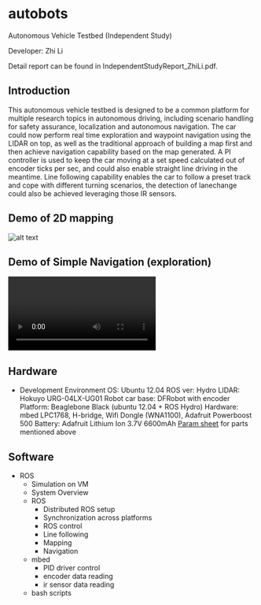 # autobots
  Autonomous Vehicle Testbed (Independent Study)
  
  Developer: Zhi Li

  Detail report can be found in IndependentStudyReport_ZhiLi.pdf.

## Introduction
  This autonomous vehicle testbed is designed to be a common platform for multiple research topics in autonomous driving, including scenario handling for safety assurance, localization and autonomous navigation. The car could now perform real time exploration and waypoint navigation using the LIDAR on top, as well as the traditional approach of building a map first and then achieve navigation capability based on the map generated. A PI controller is used to keep the car moving at a set speed calculated out of encoder ticks per sec, and could also enable straight line driving in the meantime. Line following capability enables the car to follow a preset track and cope with different turning scenarios, the detection of lanechange could also be achieved leveraging those IR sensors.

## Demo of 2D mapping
![alt text](https://github.com/snugglelamb/autobots/blob/master/resources/mlab_mapping_gif.gif "2D mapping of mlab")
## Demo of Simple Navigation (exploration)
![alt text](https://github.com/snugglelamb/autobots/blob/master/resources/nav_1_w:PID.mov "2D navigation with exploration")

## Hardware
* Development Environment
  OS: Ubuntu 12.04
  ROS ver: Hydro
  LIDAR: Hokuyo URG-04LX-UG01
  Robot car base: DFRobot with encoder
  Platform: Beaglebone Black (ubuntu 12.04 + ROS Hydro)
  Hardware: mbed LPC1768, H-bridge, Wifi Dongle (WNA1100), Adafruit Powerboost 500
  Battery: Adafruit Lithium Ion 3.7V 6600mAh
  [Param sheet](https://www.dropbox.com/sh/ujqpz4cp4h5fzak/AAAGaUGlNwOzu-JbHHehNdq4a?dl=0) for parts mentioned above

## Software
* ROS
  * Simulation on VM
  * System Overview
  * ROS
    * Distributed ROS setup
    * Synchronization across platforms
    * ROS control
    * Line following
    * Mapping
    * Navigation
  * mbed
    * PID driver control
    * encoder data reading
    * ir sensor data reading
  * bash scripts


